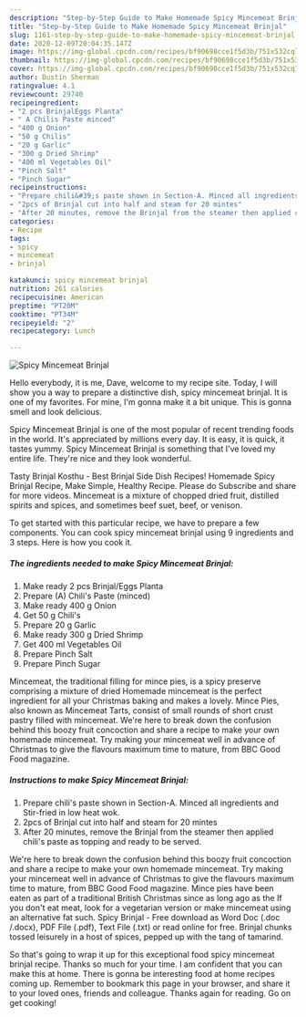 ```yaml
---
description: "Step-by-Step Guide to Make Homemade Spicy Mincemeat Brinjal"
title: "Step-by-Step Guide to Make Homemade Spicy Mincemeat Brinjal"
slug: 1161-step-by-step-guide-to-make-homemade-spicy-mincemeat-brinjal
date: 2020-12-09T20:04:35.147Z
image: https://img-global.cpcdn.com/recipes/bf90698cce1f5d3b/751x532cq70/spicy-mincemeat-brinjal-recipe-main-photo.jpg
thumbnail: https://img-global.cpcdn.com/recipes/bf90698cce1f5d3b/751x532cq70/spicy-mincemeat-brinjal-recipe-main-photo.jpg
cover: https://img-global.cpcdn.com/recipes/bf90698cce1f5d3b/751x532cq70/spicy-mincemeat-brinjal-recipe-main-photo.jpg
author: Dustin Sherman
ratingvalue: 4.1
reviewcount: 29740
recipeingredient:
- "2 pcs BrinjalEggs Planta"
- " A Chilis Paste minced"
- "400 g Onion"
- "50 g Chilis"
- "20 g Garlic"
- "300 g Dried Shrimp"
- "400 ml Vegetables Oil"
- "Pinch Salt"
- "Pinch Sugar"
recipeinstructions:
- "Prepare chili&#39;s paste shown in Section-A. Minced all ingredients and Stir-fried in low heat wok."
- "2pcs of Brinjal cut into half and steam for 20 mintes"
- "After 20 minutes, remove the Brinjal from the steamer then applied chili&#39;s paste as topping and ready to be served."
categories:
- Recipe
tags:
- spicy
- mincemeat
- brinjal

katakunci: spicy mincemeat brinjal 
nutrition: 261 calories
recipecuisine: American
preptime: "PT20M"
cooktime: "PT34M"
recipeyield: "2"
recipecategory: Lunch

---
```



![Spicy Mincemeat Brinjal](https://img-global.cpcdn.com/recipes/bf90698cce1f5d3b/751x532cq70/spicy-mincemeat-brinjal-recipe-main-photo.jpg)

Hello everybody, it is me, Dave, welcome to my recipe site. Today, I will show you a way to prepare a distinctive dish, spicy mincemeat brinjal. It is one of my favorites. For mine, I'm gonna make it a bit unique. This is gonna smell and look delicious.

Spicy Mincemeat Brinjal is one of the most popular of recent trending foods in the world. It's appreciated by millions every day. It is easy, it is quick, it tastes yummy. Spicy Mincemeat Brinjal is something that I've loved my entire life. They're nice and they look wonderful.

Tasty Brinjal Kosthu - Best Brinjal Side Dish Recipes! Homemade Spicy Brinjal Recipe, Make Simple, Healthy Recipe. Please do Subscribe and share for more videos. Mincemeat is a mixture of chopped dried fruit, distilled spirits and spices, and sometimes beef suet, beef, or venison.


To get started with this particular recipe, we have to prepare a few components. You can cook spicy mincemeat brinjal using 9 ingredients and 3 steps. Here is how you cook it.

<!--inarticleads1-->

##### The ingredients needed to make Spicy Mincemeat Brinjal:

1. Make ready 2 pcs Brinjal/Eggs Planta
1. Prepare  (A) Chili&#39;s Paste (minced)
1. Make ready 400 g Onion
1. Get 50 g Chili&#39;s
1. Prepare 20 g Garlic
1. Make ready 300 g Dried Shrimp
1. Get 400 ml Vegetables Oil
1. Prepare Pinch Salt
1. Prepare Pinch Sugar


Mincemeat, the traditional filling for mince pies, is a spicy preserve comprising a mixture of dried Homemade mincemeat is the perfect ingredient for all your Christmas baking and makes a lovely. Mince Pies, also known as Mincemeat Tarts, consist of small rounds of short crust pastry filled with mincemeat. We&#39;re here to break down the confusion behind this boozy fruit concoction and share a recipe to make your own homemade mincemeat. Try making your mincemeat well in advance of Christmas to give the flavours maximum time to mature, from BBC Good Food magazine. 

<!--inarticleads2-->

##### Instructions to make Spicy Mincemeat Brinjal:

1. Prepare chili&#39;s paste shown in Section-A. Minced all ingredients and Stir-fried in low heat wok.
1. 2pcs of Brinjal cut into half and steam for 20 mintes
1. After 20 minutes, remove the Brinjal from the steamer then applied chili&#39;s paste as topping and ready to be served.


We&#39;re here to break down the confusion behind this boozy fruit concoction and share a recipe to make your own homemade mincemeat. Try making your mincemeat well in advance of Christmas to give the flavours maximum time to mature, from BBC Good Food magazine. Mince pies have been eaten as part of a traditional British Christmas since as long ago as the If you don&#39;t eat meat, look for a vegetarian version or make mincemeat using an alternative fat such. Spicy Brinjal - Free download as Word Doc (.doc /.docx), PDF File (.pdf), Text File (.txt) or read online for free. Brinjal chunks tossed leisurely in a host of spices, pepped up with the tang of tamarind. 

So that's going to wrap it up for this exceptional food spicy mincemeat brinjal recipe. Thanks so much for your time. I am confident that you can make this at home. There is gonna be interesting food at home recipes coming up. Remember to bookmark this page in your browser, and share it to your loved ones, friends and colleague. Thanks again for reading. Go on get cooking!
